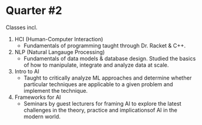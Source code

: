 # Quarter #2

Classes incl.

1. HCI (Human-Computer Interaction)
   - Fundamentals of programming taught through Dr. Racket & C++.
2. NLP (Natural Langauge Processing)
   - Fundamentals of data models & database design. Studied the basics of how to manipulate, integrate and analyze data at scale.
3. Intro to AI
   - Taught to critically analyze ML approaches and determine whether particular techniques are applicable to a given problem and implement the technique.
4. Frameworks for AI
   - Seminars by guest lecturers for framing AI to explore the latest challenges in the theory, practice and implicationsof AI in the modern world.
